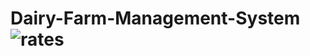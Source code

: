 # Dairy-Farm-Management-System![rates](https://user-images.githubusercontent.com/58286706/171006226-c4842b8c-6877-4ab4-8f52-7da62adab7a9.PNG)
